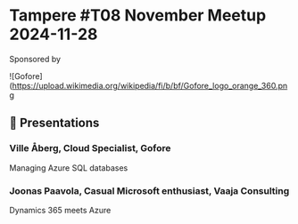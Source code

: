 # Tampere #T08 November Meetup 2024-11-28 

Sponsored by

![Gofore](https://upload.wikimedia.org/wikipedia/fi/b/bf/Gofore_logo_orange_360.png

## 🚀 Presentations 
### Ville Åberg, Cloud Specialist, Gofore
Managing Azure SQL databases

### Joonas Paavola, Casual Microsoft enthusiast, Vaaja Consulting
Dynamics 365 meets Azure